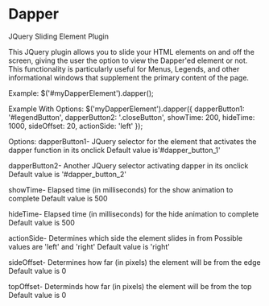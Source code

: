 Dapper
======

JQuery Sliding Element Plugin

This JQuery plugin allows you to slide your HTML elements on and off the screen, giving the user the option to view the Dapper'ed element or not. This functionality is particularly useful for Menus, Legends, and other informational windows that supplement the primary content of the page.

Example:
  $('#myDapperElement').dapper();
  
Example With Options:
  $('myDapperElement').dapper({
    dapperButton1: '#legendButton',
    dapperButton2: '.closeButton',
    showTime: 200,
    hideTime: 1000,
    sideOffset: 20,
    actionSide: 'left'
  });

Options:
  dapperButton1-  JQuery selector for the element that activates the dapper function in its onclick
                  Default value is'#dapper_button_1'
                  
  dapperButton2-  Another JQuery selector activating dapper in its onclick
                  Default value is '#dapper_button_2'
                  
  showTime-       Elapsed time (in milliseconds) for the show animation to complete
                  Default value is 500
  
  hideTime-       Elapsed time (in milliseconds) for the hide animation to complete
                  Default value is 500
  
  actionSide-     Determines which side the element slides in from
                  Possible values are 'left' and 'right'
                  Default value is 'right'
                  
  sideOffset-     Determines how far (in pixels) the element will be from the edge
                  Default value is 0
                  
  topOffset-      Determinds how far (in pixels) the element will be from the top
                  Default value is 0
